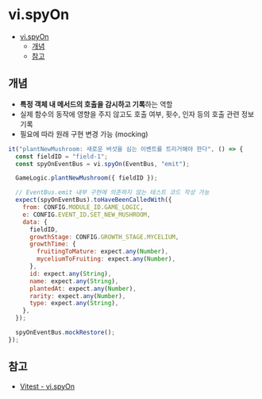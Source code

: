 # vi.spyOn

- [vi.spyOn](#vispyon)
  - [개념](#개념)
  - [참고](#참고)

## 개념

- **특정 객체 내 메서드의 호출을 감시하고 기록**하는 역할
- 실제 함수의 동작에 영향을 주지 않고도 호출 여부, 횟수, 인자 등의 호출 관련 정보 기록
- 필요에 따라 원래 구현 변경 가능 (mocking)

```javascript
it("plantNewMushroom: 새로운 버섯을 심는 이벤트를 트리거해야 한다", () => {
  const fieldID = "field-1";
  const spyOnEventBus = vi.spyOn(EventBus, "emit");

  GameLogic.plantNewMushroom({ fieldID });

  // EventBus.emit 내부 구현에 의존하지 않는 테스트 코드 작성 가능
  expect(spyOnEventBus).toHaveBeenCalledWith({
    from: CONFIG.MODULE_ID.GAME_LOGIC,
    e: CONFIG.EVENT_ID.SET_NEW_MUSHROOM,
    data: {
      fieldID,
      growthStage: CONFIG.GROWTH_STAGE.MYCELIUM,
      growthTime: {
        fruitingToMature: expect.any(Number),
        myceliumToFruiting: expect.any(Number),
      },
      id: expect.any(String),
      name: expect.any(String),
      plantedAt: expect.any(Number),
      rarity: expect.any(Number),
      type: expect.any(String),
    },
  });

  spyOnEventBus.mockRestore();
});
```

## 참고

- [Vitest - vi.spyOn](https://vitest.dev/api/vi.html#vi-spyon)
